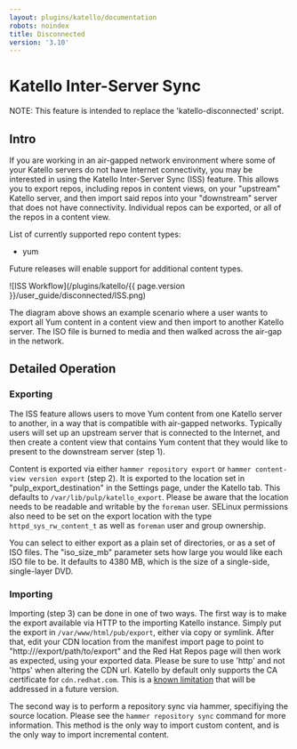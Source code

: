 ```yaml
---
layout: plugins/katello/documentation
robots: noindex
title: Disconnected
version: '3.10'
---
```


# Katello Inter-Server Sync

NOTE: This feature is intended to replace the 'katello-disconnected' script.

## Intro

If you are working in an air-gapped network environment where some of your
Katello servers do not have Internet connectivity, you may be interested in
using the Katello Inter-Server Sync (ISS) feature. This allows you to export
repos, including repos in content views, on your "upstream" Katello server, and
then import said repos into your "downstream" server that does not have
connectivity. Individual repos can be exported, or all of the repos in a
content view.

List of currently supported repo content types:

 * yum

Future releases will enable support for additional content types.

![ISS Workflow](/plugins/katello/{{ page.version }}/user_guide/disconnected/ISS.png)

The diagram above shows an example scenario where a user wants to export all
Yum content in a content view and then import to another Katello server. The
ISO file is burned to media and then walked across the air-gap in the network.

## Detailed Operation

### Exporting

The ISS feature allows users to move Yum content from one Katello server to
another, in a way that is compatible with air-gapped networks. Typically users
will set up an upstream server that is connected to the Internet, and then
create a content view that contains Yum content that they would like to present
to the downstream server (step 1).

Content is exported via either `hammer repository export` or `hammer
content-view version export` (step 2). It is exported to the location set in
"pulp_export_destination" in the Settings page, under the Katello tab. This
defaults to `/var/lib/pulp/katello_export`.  Please be aware that the location
needs to be readable and writable by the `foreman` user. SELinux permissions
also need to be set on the export location with the type
`httpd_sys_rw_content_t` as well as `foreman` user and group ownership.

You can select to either export as a plain set of directories, or as a set of
ISO files. The "iso_size_mb" parameter sets how large you would like each ISO
file to be. It defaults to 4380 MB, which is the size of a single-side,
single-layer DVD.

### Importing

Importing (step 3) can be done in one of two ways. The first way is to make the
export available via HTTP to the importing Katello instance. Simply put the
export in `/var/www/html/pub/export`, either via copy or symlink. After that,
edit your CDN location from the manifest import page to point to
"http://<hostname>/export/path/to/export" and the Red Hat Repos page will then
work as expected, using your exported data. Please be sure to use 'http' and
not 'https' when altering the CDN url. Katello by default only supports the CA
certificate for `cdn.redhat.com`. This is a [known
limitation](http://projects.theforeman.org/issues/16392) that will be addressed
in a future version.

The second way is to perform a repository sync via hammer, specifiying the
source location. Please see the `hammer repository sync` command for more
information. This method is the only way to import custom content, and is the
only way to import incremental content.
